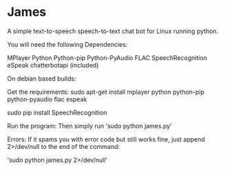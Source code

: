 # James
A simple text-to-speech speech-to-text chat bot for Linux running python.

You will need the following Dependencies:

MPlayer
Python
Python-pip
Python-PyAudio
FLAC
SpeechRecognition
eSpeak
chatterbotapi (included)

On debian based builds:

Get the requirements:
sudo apt-get install mplayer python python-pip python-pyaudio flac espeak

sudo pip install SpeechRecognition

Run the program:
Then simply run 'sudo python james.py'

Errors:
If it spams you with error code but still works fine, just append 2>/dev/null to the end of the command:

'sudo python james.py 2>/dev/null'
